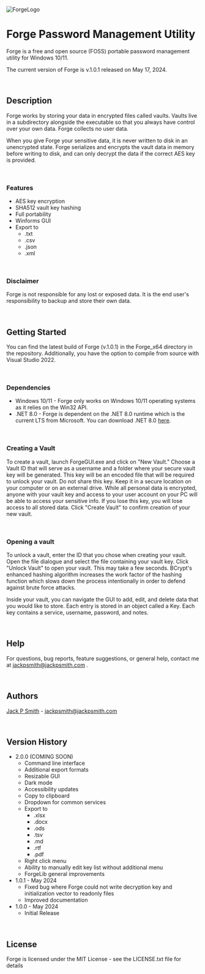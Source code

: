 ![ForgeLogo](https://github.com/jackpsmith-git/ForgePasswordManagementUtility/assets/121800539/e8c817f1-9ebb-42b4-8a12-11ce5a7d22f7)

# Forge Password Management Utility

Forge is a free and open source (FOSS) portable password management utility for Windows 10/11.

The current version of Forge is v.1.0.1 released on May 17, 2024.
<p>&nbsp;</p>

## Description

Forge works by storing your data in encrypted files called vaults. Vaults live in a subdirectory alongside the executable so that you always have control over your own data. Forge collects no user data.

When you give Forge your sensitive data, it is never written to disk in an unencrypted state. Forge serializes and encrypts the vault data in memory before writing to disk, and can only decrypt the data if the correct AES key is provided.
<p>&nbsp;</p>

### Features
* AES key encryption
* SHA512 vault key hashing
* Full portability
* Winforms GUI
* Export to
   * .txt
   * .csv
   * .json
   * .xml
<p>&nbsp;</p>

### Disclaimer

Forge is not responsible for any lost or exposed data. It is the end user's responsibility to backup and store their own data. 
<p>&nbsp;</p>

## Getting Started

You can find the latest build of Forge (v.1.0.1) in the Forge_x64 directory in the repository. Additionally, you have the option to compile from source with Visual Studio 2022.
<p>&nbsp;</p>

### Dependencies

* Windows 10/11 - Forge only works on Windows 10/11 operating systems as it relies on the Win32 API.
* .NET 8.0 - Forge is dependent on the .NET 8.0 runtime which is the current LTS from Microsoft. You can download .NET 8.0 [here](https://dotnet.microsoft.com/en-us/download/dotnet/8.0).
<p>&nbsp;</p>

### Creating a Vault

To create a vault, launch ForgeGUI.exe and click on "New Vault." Choose a Vault ID that will serve as a username and a folder where your secure vault key will be generated. This key will be an encoded file that will be required to unlock your vault. Do not share this key. Keep it in a secure location on your computer or on an external drive. While all personal data is encrypted, anyone with your vault key and access to your user account on your PC will be able to access your sensitive info. If you lose this key, you will lose access to all stored data. Click "Create Vault" to confirm creation of your new vault. 
<p>&nbsp;</p>

### Opening a vault

To unlock a vault, enter the ID that you chose when creating your vault. Open the file dialogue and select the file containing your vault key. Click "Unlock Vault" to open your vault. This may take a few seconds. BCrypt's enhanced hashing algorithm increases the work factor of the hashing function which slows down the process intentionally in order to defend against brute force attacks.

Inside your vault, you can navigate the GUI to add, edit, and delete data that you would like to store. Each entry is stored in an object called a Key. Each key contains a service, username, password, and notes.
<p>&nbsp;</p>

## Help

For questions, bug reports, feature suggestions, or general help, contact me at jackpsmith@jackpsmith.com . 
<p>&nbsp;</p>

## Authors

[Jack P Smith](https://www.jackpsmith.com) - jackpsmith@jackpsmith.com
<p>&nbsp;</p>

## Version History

* 2.0.0 (COMING SOON) 
    * Command line interface
    * Additional export formats
    * Resizable GUI
    * Dark mode
    * Accessibility updates
    * Copy to clipboard
    * Dropdown for common services
    * Export to
        * .xlsx
        * .docx
        * .ods
        * .tsv
        * .md
        * .rtf
        * .pdf
    * Right click menu
    * Ability to manually edit key list without additional menu
    * ForgeLib general improvements
* 1.0.1 - May 2024
    * Fixed bug where Forge could not write decryption key and initialization vector to readonly files
    * Improved documentation
* 1.0.0 - May 2024
    * Initial Release
<p>&nbsp;</p>

## License

Forge is licensed under the MIT License - see the LICENSE.txt file for details